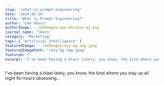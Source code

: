 ```yaml
---
slug: "/what-is-prompt-engineering"
date: "2024-03-14"
title: "What is Prompt Engineering?"
author: "Lem Uhuru"
authorImage: ../mdImages/ape-whiskey-mj.png
journal_name: "learn"
category: "Marketing"
tags: [ "Artificial Intelligence" ]
featuredImage: ../mdImages/esy-bg-img.jpeg
featuredImagePath: "/esy-bg-img.jpeg"
featured: 3
excerpt: "I've been having a blast lately, you know, the kind where you stay up all night for hours obsessing over a brand new toy and it's all due to MidJourney..."
---
```


I've been having a blast lately, you know, the kind where you stay up all night for hours obsessing...

